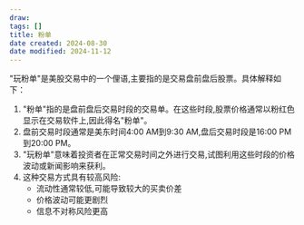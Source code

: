 ```yaml
---
draw:
tags: []
title: 粉单
date created: 2024-08-30
date modified: 2024-11-12
---
```


"玩粉单"是美股交易中的一个俚语,主要指的是交易盘前盘后股票。具体解释如下：

1. "粉单"指的是盘前盘后交易时段的交易单。在这些时段,股票价格通常以粉红色显示在交易软件上,因此得名"粉单"。
2. 盘前交易时段通常是美东时间4:00 AM到9:30 AM,盘后交易时段是16:00 PM到20:00 PM。
3. "玩粉单"意味着投资者在正常交易时间之外进行交易,试图利用这些时段的价格波动或新闻影响来获利。
4. 这种交易方式具有较高风险:
    - 流动性通常较低,可能导致较大的买卖价差
    - 价格波动可能更剧烈
    - 信息不对称风险更高
